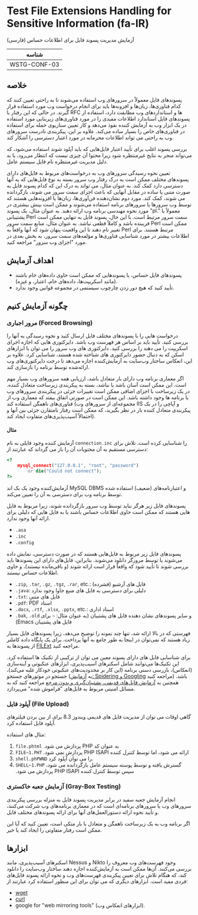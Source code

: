 # Test File Extensions Handling for Sensitive Information (fa-IR)

آزمایش مدیریت پسوند فایل برای اطلاعات حساس (فارسی)

|شناسه          |
|------------|
|WSTG-CONF-03|

## خلاصه

پسوندهای فایل معمولاً در سرورهای وب استفاده می‌شوند تا به راحتی تعیین کنند که کدام فناوری‌ها، زبان‌ها و افزونه‌ها باید برای انجام درخواست وب مورد استفاده قرار گیرند. در حالی که این رفتار با RFC ها و استانداردهای وب مطابقت دارد، استفاده از پسوندهای فایل استاندارد اطلاعات مفیدی را در مورد فناوری‌های زیربنایی مورد استفاده در یک ابزار وب به آزمایش کننده نفوذ می‌دهد و کار تعیین سناریوی حمله برای استفاده در فناوری‌های خاص را بسیار ساده می‌کند. علاوه بر این، پیکربندی نادرست سرورهای وب به راحتی می تواند اطلاعات محرمانه در مورد اعتبار دسترسی را آشکار کند.

بررسی پسوند اغلب برای تأیید اعتبار فایل‌هایی که باید آپلود شوند استفاده می‌شود، که می‌تواند منجر به نتایج غیرمنتظره شود زیرا محتوا آن چیزی نیست که انتظار می‌رود، یا به دلیل مدیریت غیرمنتظره نام فایل سیستم عامل.

تعیین نحوه رسیدگی سرورهای وب به درخواست‌های مربوط به فایل‌های دارای پسوندهای مختلف ممکن است به درک رفتار وب سرور بسته به نوع فایل‌هایی که به آنها دسترسی دارد کمک کند. به عنوان مثال، می تواند به درک این که کدام پسوند فایل به صورت متنی یا ساده در مقابل آنهایی که باعث اجرای سمت سرور می شوند، بازگردانده می شوند، کمک کند. مورد دوم نشان‌دهنده فن‌آوری‌ها، زبان‌ها یا افزونه‌هایی هستند که توسط وب سرورها یا سرورهای برنامه استفاده می‌شوند و ممکن است بینش بیشتری در مورد نحوه مهندسی برنامه وب ارائه دهند. به عنوان مثال، یک پسوند "pl." معمولاً با پشتیبانی Perl سمت سرور مرتبط است. با این حال، پسوند فایل به تنهایی ممکن است فریبنده باشد و کاملاً قطعی نباشد. به عنوان مثال، منابع سمت سرور Perl ممکن است تغییر نام دهند تا این واقعیت پنهان شود که آنها واقعاً به Perl مرتبط هستند. برای اطلاعات بیشتر در مورد شناسایی فناوری‌ها و مؤلفه‌های سمت سرور، به بخش بعدی در مورد "اجزای وب سرور" مراجعه کنید.

## اهداف آزمایش

- پسوندهای فایل حساس، یا پسوندهایی که ممکن است حاوی داده‌های خام باشند (مانند اسکریپت‌ها، داده‌های خام، اعتبار، و غیره).
- تأیید کنید که هیچ دور زدن چارچوب سیستمی در مجموعه قوانین وجود ندارد.

## چگونه آزمایش کنیم

### مرور اجباری (Forced Browsing)

درخواست هایی را با پسوندهای مختلف فایل ارسال کنید و نحوه رسیدگی به آنها را بررسی کنید. تأیید باید بر اساس هر فهرست وب باشد. دایرکتوری هایی که اجازه اجرای اسکریپت را می دهند را بررسی کنید. دایرکتوری های وب سرور را می توان با ابزارهای اسکن که به دنبال حضور دایرکتوری های شناخته شده هستند، شناسایی کرد. علاوه بر این، انعکاس ساختار وب‌سایت به آزمایش‌کننده اجازه می‌دهد تا درخت دایرکتوری‌های وب ارائه‌شده توسط برنامه را بازسازی کند.

اگر معماری برنامه وب دارای بار متعادل باشد، ارزیابی همه سرورهای وب بسیار مهم است. این ممکن است آسان باشد یا نباشد، بسته به پیکربندی زیرساخت متعادل کننده. در یک زیرساخت با اجزای اضافی ممکن است تغییرات جزئی در پیکربندی سرورهای وب یا برنامه ها وجود داشته باشد. این ممکن است در صورتی اتفاق بیفتد که معماری وب از فناوری‌های ناهمگن استفاده کند (مجموعه‌ای از سرورهای وب IIS و آپاچی را در یک پیکربندی متعادل کننده بار در نظر بگیرید، که ممکن است رفتار نامتقارن جزئی بین آنها و احتمالاً آسیب‌پذیری‌های متفاوت ایجاد کند).

#### مثال

آزمایش کننده وجود فایلی به نام `connection.inc` را شناسایی کرده است. تلاش برای دسترسی مستقیم به آن محتویات آن را باز می گرداند که عبارتند از:

```php
<?
    mysql_connect("127.0.0.1", "root", "password")
        or die("Could not connect");
?>
```

آزمایش‌کننده وجود یک بک اند MySQL DBMS و اعتبارنامه‌های (ضعیف) استفاده شده توسط برنامه وب برای دسترسی به آن را تعیین می‌کند.

پسوندهای فایل زیر هرگز نباید توسط وب سرور بازگردانده شوند، زیرا مربوط به فایل هایی هستند که ممکن است حاوی اطلاعات حساس باشند یا به فایل هایی که دلیلی برای ارائه آنها وجود ندارد.

- `.asa`
- `.inc`
- `.config`

پسوندهای فایل زیر مربوط به فایل‌هایی هستند که در صورت دسترسی، نمایش داده می‌شوند یا توسط مرورگر دانلود می‌شوند. بنابراین، فایل‌های دارای این پسوندها باید بررسی شوند تا تأیید شود که واقعاً قرار است ارائه شوند (و باقی‌مانده نیستند)، و حاوی اطلاعات حساس نیستند.

- `.zip`, `.tar`, `.gz`, `.tgz`, `.rar`, etc.: (فشرده) فایل های آرشیو
- `.java`: دلیلی برای دسترسی به فایل های منبع جاوا وجود ندارد
- `.txt`: فایل های متنی
- `.pdf`: &#x202b;اسناد PDF
- `.docx`, `.rtf`, `.xlsx`, `.pptx`, etc.: اسناد اداری
- `.bak`, `.old` و سایر پسوندهای نشان دهنده فایل های پشتیبان &#x202b;(به عنوان مثال: `~` برای فایل های پشتیبان Emacs)

فهرستی که در بالا ارائه شد، تنها چند نمونه را توضیح می‌دهد، زیرا پسوندهای فایل بسیار زیاد هستند که نمی‌توان در اینجا به طور جامع به آنها پرداخت. برای یک پایگاه داده کاملتر از پسوندها به [FILExt](https://filext.com/) مراجعه کنید.

برای شناسایی فایل های دارای پسوند معین می توان از ترکیبی از تکنیک ها استفاده کرد. این تکنیک‌ها می‌توانند شامل اسکنرهای آسیب‌پذیری، ابزارهای عنکبوتی و آینه‌سازی (انعکاس)، بازرسی دستی برنامه (این کار بر محدودیت‌های عنکبوتی خودکار غلبه می‌کند)، جستجو در موتورهای جستجو (به [آزمایش: Spidering و Googling](../01-Information_Gathering/01-Conduct_Search_Engine_Discovery_Reconnaissance_for_Information_Leakage.md) مراجعه کنید) باشد. همچنین به [آزمایش فایل‌های قدیمی، پشتیبان‌گیری و بدون مرجع](04-Review_Old_Backup_and_Unreferenced_Files_for_Sensitive_Information.md) مراجعه کنید که به مسائل امنیتی مربوط به فایل‌های "فراموش شده" می‌پردازد.

### آپلود فایل (File Upload)

گاهی اوقات می توان از مدیریت فایل های قدیمی ویندوز 8.3 برای از بین بردن فیلترهای آپلود فایل استفاده کرد.

مثال های استفاده:

1. `file.phtml` &#x202b;به عنوان کد PHP پردازش می شود.
2. `FILE~1.PHT` &#x202b;ارائه می شود، اما توسط کنترل کننده PHP ISAPI پردازش نمی شود.
3. `shell.phPWND` را می توان آپلود کرد.
4. `SHELL~1.PHP` &#x202b;گسترش یافته و توسط پوسته سیستم عامل بازگردانده می شود، سپس توسط کنترل کننده PHP ISAPI پردازش می شود.

### آزمایش جعبه خاکستری (Gray-Box Testing)

انجام آزمایش جعبه سفید در برابر مدیریت پسوند فایل به منزله بررسی پیکربندی سرورهای وب یا سرورهای برنامه‌ای است که در معماری برنامه‌های وب شرکت می‌کنند، و تأیید نحوه ارائه دستورالعمل‌های آنها برای ارائه پسوندهای مختلف فایل.

اگر برنامه وب به یک زیرساخت ناهمگن و متعادل با بار متکی است، تعیین کنید که آیا این ممکن است رفتار متفاوتی را ایجاد کند یا خیر.

## ابزارها

اسکنرهای آسیب‌پذیری، مانند Nessus و Nikto وجود فهرست‌های وب معروف را بررسی می‌کنند. آن‌ها ممکن است به آزمایش‌کننده اجازه دهند ساختار وب‌سایت را دانلود کند، که هنگام تلاش برای تعیین پیکربندی فهرست‌های وب و نحوه ارائه پسوند فایل‌های فردی مفید است. ابزارهای دیگری که می توان برای این منظور استفاده کرد عبارتند از:

- [wget](https://www.gnu.org/software/wget)
- [curl](https://curl.haxx.se)
- google for "web mirroring tools" (ابزارهای انعکاس وب).
